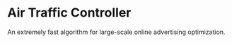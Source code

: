# Air Traffic Controller
An extremely fast algorithm for large-scale online advertising optimization.


